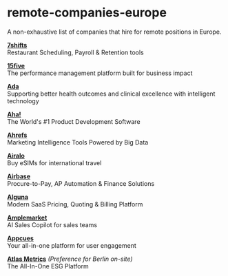 # remote-companies-europe
A non-exhaustive list of companies that hire for remote positions in Europe.

**[7shifts](https://www.7shifts.com/)**  
Restaurant Scheduling, Payroll & Retention tools

**[15five](https://www.15five.com/)**  
The performance management platform built for business impact

**[Ada](https://about.ada.com/careers)**  
Supporting better health outcomes and clinical excellence with intelligent technology

**[Aha!](https://www.aha.io/)**  
The World's #1 Product Development Software

**[Ahrefs](https://ahrefs.com/)**  
Marketing Intelligence Tools Powered by Big Data

**[Airalo](https://airalo.com/)**  
Buy eSIMs for international travel

**[Airbase](https://airbase.com/)**  
Procure-to-Pay, AP Automation & Finance Solutions

**[Alguna](https://alguna.io/)**  
Modern SaaS Pricing, Quoting & Billing Platform

**[Amplemarket](https://amplemarket.com/)**  
AI Sales Copilot for sales teams

**[Appcues](https://appcues.com/)**  
Your all-in-one platform for user engagement

**[Atlas Metrics](https://atlasmetrics.io/)** *(Preference for Berlin on-site)*  
The All-In-One ESG Platform
